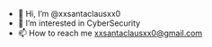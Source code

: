 - 👋 Hi, I’m @xxsantaclausxx0
- 👀 I’m interested in CyberSecurity
- 📫 How to reach me xxsantaclausxx0@gmail.com

<!---
xxsantaclausxx0/xxsantaclausxx0 is a ✨ special ✨ repository because its `README.md` (this file) appears on your GitHub profile.
You can click the Preview link to take a look at your changes.
--->
